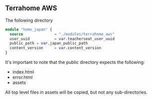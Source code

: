 ## Terrahome AWS

The following directory

```tf
module "home_japan" {
  source              = "./modules/terrahome_aws"
  user_uuid           = var.teacherseat_user_uuid
  public_path = var.japan_public_path
  content_version     = var.content_version
}
```

It's important to note that the public directory expects the following:

- index.html
- error.html
- assets

All top level files in assets will be copied, but not any sub-directories.